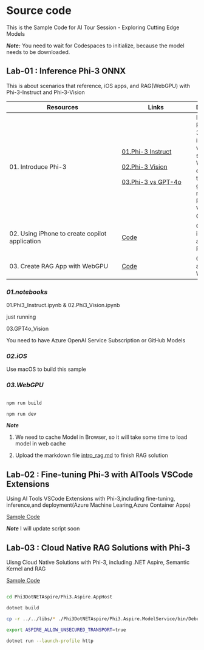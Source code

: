 # Source code

This is the Sample Code for AI Tour Session - Exploring Cutting Edge Models


***Note:*** You need to wait for Codespaces to initialize, because the model needs to be downloaded.


## Lab-01 : Inference Phi-3 ONNX

This is about scenarios that reference, iOS apps, and RAG(WebGPU) with Phi-3-Instruct and Phi-3-Vision 

| <div style="width:280px">Resources</div>          | <div style="width:180px">Links</div>                           | Description |
|-------------------|----------------------------------|-------------------|
| 01. Introduce Phi-3  | [01.Phi-3 Instruct](../src/01.InferencePhi3/01.notebooks/01.Phi3_Instruct.ipynb) <br/><br/> [02.Phi-3 Vision](../src/01.InferencePhi3/01.notebooks/02.Phi3_Vision.ipynb) <br/><br/> [03.Phi-3 vs GPT-4o](../src/01.InferencePhi3/01.notebooks/03.GPT4o_Vision.ipynb) | Introduce Phi-3,including instruct and vision samples. We can compare the generation result with Phi-3 Vision and GPT-4o  |
| 02. Using iPhone to create copilot application    | [Code](../src/01.InferencePhi3/02.ios/) | Create iPhone chat apps witn Phi-3 mini |
| 03. Create RAG App with WebGPU   | [Code](../src/01.InferencePhi3/03.chat/) | Create RAG app with WebGPU |


### ***01.notebooks***

01.Phi3_Instruct.ipynb & 02.Phi3_Vision.ipynb 

just running

03.GPT4o_Vision 

You need to have Azure OpenAI Service Subscription or GitHub Models

### ***02.iOS***

Use macOS to build this sample

### ***03.WebGPU***

```bash

npm run build

npm run dev

```

***Note*** 

1. We need to cache Model in Browser, so it will take some time to load model in web cache

2. Upload the markdown file [intro_rag.md](../src/01.InferencePhi3/docs/intro_rag.md) to finish RAG solution



## Lab-02 : Fine-tuning Phi-3 with AITools VSCode Extensions

Using AI Tools VSCode Extensions with Phi-3,including fine-tuning, inference,and deployment(Azure Machine Learing,Azure Container Apps)

[Sample Code](./02.AIToolsSolutionE2E/)

***Note*** I will update script soon


## Lab-03 : Cloud Native RAG Solutions with Phi-3

Uisng Cloud Native Solutions with Phi-3, including .NET Aspire, Semantic Kernel and RAG

[Sample Code](./03.CloudNativeRAG/)


```bash

cd Phi3DotNETAspire/Phi3.Aspire.AppHost

dotnet build

cp -r ../../libs/* ./Phi3DotNETAspire/Phi3.Aspire.ModelService/bin/Debug/net8.0/runtimes/linux-x64/native

export ASPIRE_ALLOW_UNSECURED_TRANSPORT=true 

dotnet run --launch-profile http

```


